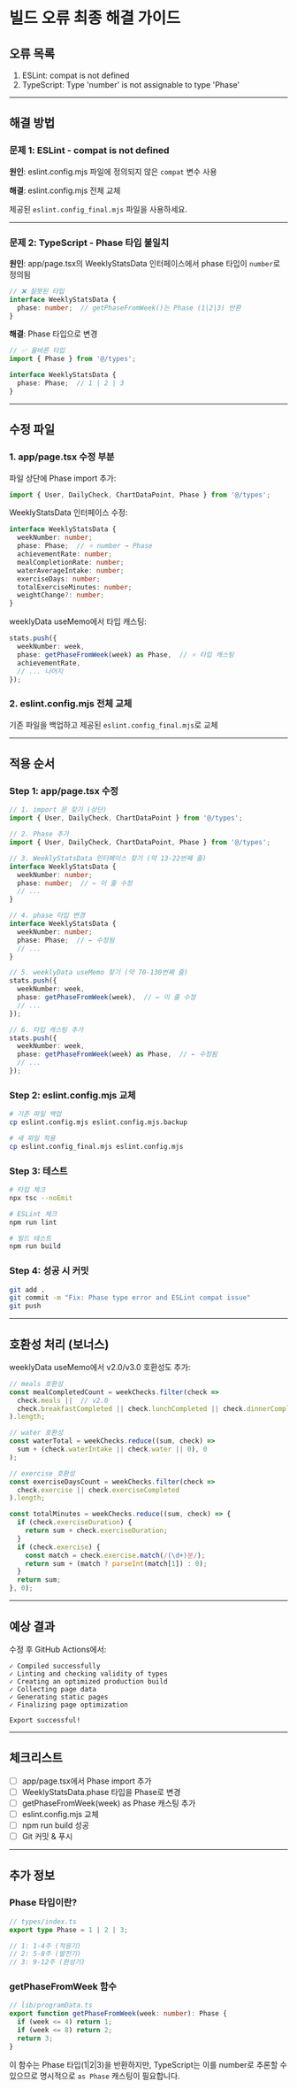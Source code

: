 # 빌드 오류 최종 해결 가이드

## 오류 목록

1. ESLint: compat is not defined
2. TypeScript: Type 'number' is not assignable to type 'Phase'

---

## 해결 방법

### 문제 1: ESLint - compat is not defined

**원인**: eslint.config.mjs 파일에 정의되지 않은 `compat` 변수 사용

**해결**: eslint.config.mjs 전체 교체

제공된 `eslint.config_final.mjs` 파일을 사용하세요.

---

### 문제 2: TypeScript - Phase 타입 불일치

**원인**: app/page.tsx의 WeeklyStatsData 인터페이스에서 phase 타입이 `number`로 정의됨

```typescript
// ❌ 잘못된 타입
interface WeeklyStatsData {
  phase: number;  // getPhaseFromWeek()는 Phase (1|2|3) 반환
}
```

**해결**: Phase 타입으로 변경

```typescript
// ✅ 올바른 타입
import { Phase } from '@/types';

interface WeeklyStatsData {
  phase: Phase;  // 1 | 2 | 3
}
```

---

## 수정 파일

### 1. app/page.tsx 수정 부분

파일 상단에 Phase import 추가:
```typescript
import { User, DailyCheck, ChartDataPoint, Phase } from '@/types';
```

WeeklyStatsData 인터페이스 수정:
```typescript
interface WeeklyStatsData {
  weekNumber: number;
  phase: Phase;  // ⭐ number → Phase
  achievementRate: number;
  mealCompletionRate: number;
  waterAverageIntake: number;
  exerciseDays: number;
  totalExerciseMinutes: number;
  weightChange?: number;
}
```

weeklyData useMemo에서 타입 캐스팅:
```typescript
stats.push({
  weekNumber: week,
  phase: getPhaseFromWeek(week) as Phase,  // ⭐ 타입 캐스팅
  achievementRate,
  // ... 나머지
});
```

### 2. eslint.config.mjs 전체 교체

기존 파일을 백업하고 제공된 `eslint.config_final.mjs`로 교체

---

## 적용 순서

### Step 1: app/page.tsx 수정

```typescript
// 1. import 문 찾기 (상단)
import { User, DailyCheck, ChartDataPoint } from '@/types';

// 2. Phase 추가
import { User, DailyCheck, ChartDataPoint, Phase } from '@/types';

// 3. WeeklyStatsData 인터페이스 찾기 (약 13-22번째 줄)
interface WeeklyStatsData {
  weekNumber: number;
  phase: number;  // ← 이 줄 수정
  // ...
}

// 4. phase 타입 변경
interface WeeklyStatsData {
  weekNumber: number;
  phase: Phase;  // ← 수정됨
  // ...
}

// 5. weeklyData useMemo 찾기 (약 70-130번째 줄)
stats.push({
  weekNumber: week,
  phase: getPhaseFromWeek(week),  // ← 이 줄 수정
  // ...
});

// 6. 타입 캐스팅 추가
stats.push({
  weekNumber: week,
  phase: getPhaseFromWeek(week) as Phase,  // ← 수정됨
  // ...
});
```

### Step 2: eslint.config.mjs 교체

```bash
# 기존 파일 백업
cp eslint.config.mjs eslint.config.mjs.backup

# 새 파일 적용
cp eslint.config_final.mjs eslint.config.mjs
```

### Step 3: 테스트

```bash
# 타입 체크
npx tsc --noEmit

# ESLint 체크
npm run lint

# 빌드 테스트
npm run build
```

### Step 4: 성공 시 커밋

```bash
git add .
git commit -m "Fix: Phase type error and ESLint compat issue"
git push
```

---

## 호환성 처리 (보너스)

weeklyData useMemo에서 v2.0/v3.0 호환성도 추가:

```typescript
// meals 호환성
const mealCompletedCount = weekChecks.filter(check => 
  check.meals ||  // v2.0
  check.breakfastCompleted || check.lunchCompleted || check.dinnerCompleted  // v3.0
).length;

// water 호환성
const waterTotal = weekChecks.reduce((sum, check) => 
  sum + (check.waterIntake || check.water || 0), 0
);

// exercise 호환성
const exerciseDaysCount = weekChecks.filter(check => 
  check.exercise || check.exerciseCompleted
).length;

const totalMinutes = weekChecks.reduce((sum, check) => {
  if (check.exerciseDuration) {
    return sum + check.exerciseDuration;
  }
  if (check.exercise) {
    const match = check.exercise.match(/(\d+)분/);
    return sum + (match ? parseInt(match[1]) : 0);
  }
  return sum;
}, 0);
```

---

## 예상 결과

수정 후 GitHub Actions에서:

```
✓ Compiled successfully
✓ Linting and checking validity of types
✓ Creating an optimized production build
✓ Collecting page data
✓ Generating static pages
✓ Finalizing page optimization

Export successful!
```

---

## 체크리스트

- [ ] app/page.tsx에서 Phase import 추가
- [ ] WeeklyStatsData.phase 타입을 Phase로 변경
- [ ] getPhaseFromWeek(week) as Phase 캐스팅 추가
- [ ] eslint.config.mjs 교체
- [ ] npm run build 성공
- [ ] Git 커밋 & 푸시

---

## 추가 정보

### Phase 타입이란?

```typescript
// types/index.ts
export type Phase = 1 | 2 | 3;

// 1: 1-4주 (적응기)
// 2: 5-8주 (발전기)
// 3: 9-12주 (완성기)
```

### getPhaseFromWeek 함수

```typescript
// lib/programData.ts
export function getPhaseFromWeek(week: number): Phase {
  if (week <= 4) return 1;
  if (week <= 8) return 2;
  return 3;
}
```

이 함수는 Phase 타입(1|2|3)을 반환하지만, TypeScript는 이를 number로 추론할 수 있으므로 명시적으로 `as Phase` 캐스팅이 필요합니다.
